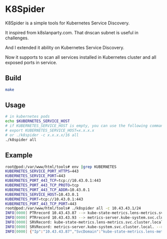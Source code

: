 # K8Spider 

K8Spider is a simple tools for Kubernetes Service Discovery. 

It inspired from k8slanparty.com. That dnscan subnet is useful in challenges.

And I extended it ability on Kubernetes Service Discovery.

Now it supports to scan all services installed in Kubernetes cluster and all exposed ports in service.

## Build

```bash
make 
```

## Usage

```bash
# in kubernetes pods
echo $KUBERNETES_SERVICE_HOST
# if KUBERNETES_SERVICE_HOST is empty, you can use the following command to set it.
# export KUBERNETES_SERVICE_HOST=x.x.x.x
# or ./k8spider -c x.x.x.x/16 all
./k8spider all
```

## Example

```bash
root@pod:/var/www/html/tools# env |grep KUBERNETES
KUBERNETES_SERVICE_PORT_HTTPS=443
KUBERNETES_SERVICE_PORT=443
KUBERNETES_PORT_443_TCP=tcp://10.43.0.1:443
KUBERNETES_PORT_443_TCP_PROTO=tcp
KUBERNETES_PORT_443_TCP_ADDR=10.43.0.1
KUBERNETES_SERVICE_HOST=10.43.0.1
KUBERNETES_PORT=tcp://10.43.0.1:443
KUBERNETES_PORT_443_TCP_PORT=443
root@pod:/var/www/html/tools# ./k8spider all -c 10.43.43.1/24
INFO[0000] PTRrecord 10.43.43.87 --> kube-state-metrics.lens-metrics.svc.cluster.local. 
INFO[0000] PTRrecord 10.43.43.93 --> metrics-server.kube-system.svc.cluster.local. 
INFO[0000] SRVRecord: kube-state-metrics.lens-metrics.svc.cluster.local. --> kube-state-metrics.lens-metrics.svc.cluster.local.:8080 
INFO[0000] SRVRecord: metrics-server.kube-system.svc.cluster.local. --> metrics-server.kube-system.svc.cluster.local.:443 
INFO[0000] {"Ip":"10.43.43.87","SvcDomain":"kube-state-metrics.lens-metrics.svc.cluster.local.","SrvRecords":[{"Cname":"kube-state-metrics.lens-metrics.svc.cluster.local.","Srv":[{"Target":"kube-state-metrics.lens-metrics.svc.cluster.local.","Port":8080,"Priority":0,"Weight":100}]}]} 
```



